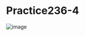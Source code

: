 # Practice236-4


![image](https://github.com/kimhyeunji/Practice236-4/assets/125134746/ab419a91-1d2c-41dd-b2a6-dc3c5c9f6397)
